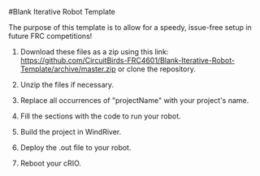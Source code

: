 #Blank Iterative Robot Template

The purpose of this template is to allow for a speedy, issue-free setup in future FRC competitions!

1. Download these files as a zip using this link: https://github.com/CircuitBirds-FRC4601/Blank-Iterative-Robot-Template/archive/master.zip or clone the repository.

2. Unzip the files if necessary.

3. Replace all occurrences of "projectName" with your project's name.

4. Fill the sections with the code to run your robot.

5. Build the project in WindRiver.

6. Deploy the .out file to your robot.

7. Reboot your cRIO.
